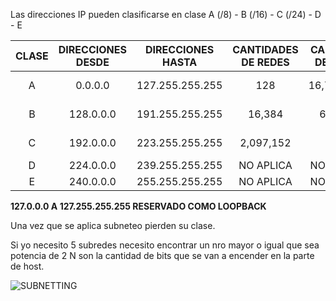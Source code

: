 
Las direcciones IP pueden clasificarse en clase A (/8) - B (/16) - C (/24) - D - E

| CLASE | DIRECCIONES DESDE | DIRECCIONES HASTA | CANTIDADES DE REDES | CANTIDAD DE HOST |   APLICACION   |
| :---: | :---------------: | :---------------: | :-----------------: | :--------------: | :------------: |
|   A   |      0.0.0.0      |  127.255.255.255  |         128         |    16,777,214    | GRANDES REDES  |
|   B   |     128.0.0.0     |  191.255.255.255  |       16,384        |      65,534      | REDES MEDIANAS |
|   C   |     192.0.0.0     |  223.255.255.255  |      2,097,152      |       254        | REDES PEQUEÑAS |
|   D   |     224.0.0.0     |  239.255.255.255  |      NO APLICA      |    NO APLICA     |   MULTICAST    |
|   E   |     240.0.0.0     |  255.255.255.255  |      NO APLICA      |    NO APLICA     | INVESTIGACIÓN  |

**127.0.0.0 A 127.255.255.255 RESERVADO COMO LOOPBACK**


Una vez que se aplica subneteo pierden su clase.

Si yo necesito 5 subredes necesito encontrar un nro mayor o igual que sea potencia de 2
N son la cantidad de bits que se van a encender en la parte de host.

![SUBNETTING](https://i.postimg.cc/zf2nh3VW/SUBNETTING.png)